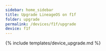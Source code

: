 ```yaml
---
sidebar: home_sidebar
title: Upgrade LineageOS on f1f
folder: upgrade
permalink: /devices/f1f/upgrade
device: f1f
---
```

{% include templates/device_upgrade.md %}
